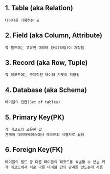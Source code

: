 ## 1. Table (aka Relation)​
```
데이터를 기록하는 곳
```

## 2. Field (aka Column, Attribute)​
```
각 필드에는 고유한 데이터 형식(타입)이 지정됨
```

## 3. Record (aka Row, Tuple)​
```
각 레코드에는 구체적인 데이터 가밧이 저장됨
```

## 4. Database (aka Schema)
```
테이블의 집합(Set of tables)
```

## 5. Primary Key(PK)
```
각 레코드의 고유한 값
관계형 데이터베이스에서 레코드의 식별자로 활용
```

## 6. Foreign Key(FK)
```
테이블의 필드 중 다른 테이블의 레코드를 식별할 수 있는 키
각 레코드에서 서로 다른 테이블 간의 관계를 만드는데 사용
```